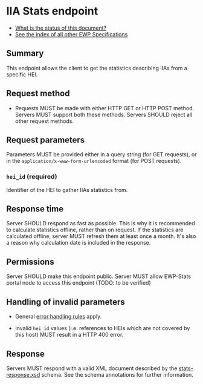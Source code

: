 IIA Stats endpoint
================

* [What is the status of this document?][statuses]
* [See the index of all other EWP Specifications][develhub]


Summary
-------

This endpoint allows the client to get the statistics describing IIAs from a specific HEI.

Request method
--------------

 * Requests MUST be made with either HTTP GET or HTTP POST method. Servers MUST
   support both these methods. Servers SHOULD reject all other request methods.

Request parameters
------------------

Parameters MUST be provided either in a query string (for GET requests), or in
the `application/x-www-form-urlencoded` format (for POST requests).


### `hei_id` (required)

Identifier of the HEI to gather IIAs statistics from.

Response time
-----------

Server SHOULD respond as fast as possible. This is why it is recommended to calculate statistics offline, rather than on request.
If the statistics are calculated offline, server MUST refresh them at least once a month.
It's also a reason why calculation date is included in the response.


Permissions
-----------

Server SHOULD make this endpoint public. Server MUST allow EWP-Stats portal node to access this endpoint (TODO: to be verified)


Handling of invalid parameters
------------------------------

 * General [error handling rules][error-handling] apply.

 * Invalid `hei_id` values (i.e. references to HEIs which are not covered by
   this host) MUST result in a HTTP 400 error.

Response
--------

Servers MUST respond with a valid XML document described by the
[stats-response.xsd](stats-response.xsd) schema. See the schema annotations for
further information.


[develhub]: http://developers.erasmuswithoutpaper.eu/
[statuses]: https://github.com/erasmus-without-paper/ewp-specs-management#statuses
[iias-api]: https://github.com/erasmus-without-paper/ewp-specs-api-iias
[echo]: https://github.com/erasmus-without-paper/ewp-specs-api-echo
[error-handling]: https://github.com/erasmus-without-paper/ewp-specs-architecture#error-handling
